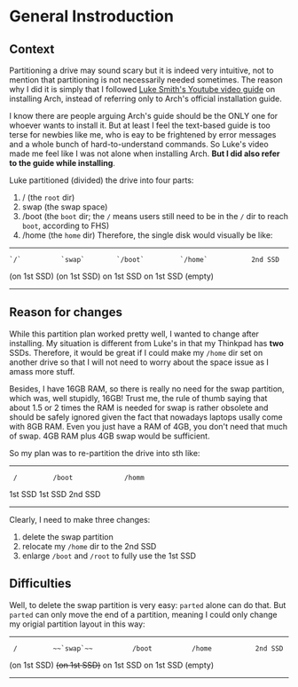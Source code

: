 
# General Instroduction
## Context
Partitioning a drive may sound scary but it is indeed very intuitive, not to mention that partitioning is not necessarily needed sometimes. The reason why I did it is simply that I followed [Luke Smith's Youtube video guide](https://youtu.be/4PBqpX0_UOc) on installing Arch, instead of referring only to Arch's official installation guide. 

I know there are people arguing Arch's guide should be the ONLY one for whoever wants to install it. But at least I feel the text-based guide is too terse for newbies like me, who is eay to be frightened by error messages and a whole bunch of hard-to-understand commands. So Luke's video made me feel like I was not alone when installing Arch. **But I did also refer to the guide while installing**. 

Luke partitioned (divided) the drive into four parts:
1. /      (the `root` dir)
2. swap   (the swap space)
3. /boot  (the `boot` dir; the `/` means users still need to be in the `/` dir to reach `boot`, according to FHS) 
4. /home  (the `home` dir)
Therefore, the single disk would visually be like:

-----------   -------------  -------------  -------------   -----------

    `/`          `swap`        `/boot`         `/home`           2nd SSD
(on 1st SSD) (on 1st SSD)     on 1st SSD     on 1st SSD       (empty)

-----------  -------------   -------------  -------------   -----------

## Reason for changes
While this partition plan worked pretty well, I wanted to change after installing. My situation is different from Luke's in that my Thinkpad has **two** SSDs. Therefore, it would be great if I could make my `/home` dir set on another drive so that I will not need to worry about the space issue as I amass more stuff. 

Besides, I have 16GB RAM, so there is really no need for the swap partition, which was, well stupidly, 16GB! Trust me, the rule of thumb saying that about 1.5 or 2 times the RAM is needed for swap is rather obsolete and should be safely ignored given the fact that nowadays laptops usally come with 8GB RAM. Even you just have a RAM of 4GB, you don't need that much of swap. 4GB RAM plus 4GB swap would be sufficient. 

So my plan was to re-partition the drive into sth like:
-----------  -----------  ---------------------- 

     /         /boot             /homm
  1st SSD     1st SSD           2nd SSD

-----------  -----------  ---------------------- 

Clearly, I need to make three changes:
1. delete the swap partition
2. relocate my `/home` dir to the 2nd SSD
3. enlarge `/boot` and `/root` to fully use the 1st SSD

## Difficulties
Well, to delete the swap partition is very easy: `parted` alone can do that. But `parted` can only move the end of a partition, meaning I could only change my origial partition layout in this way:

-----------   -------------  -------------  -------------   -----------

     /         ~~`swap`~~          /boot          /home           2nd SSD
(on 1st SSD) ~~(on 1st SSD)~~     on 1st SSD     on 1st SSD       (empty)

-----------  -------------   -------------  -------------   -----------
